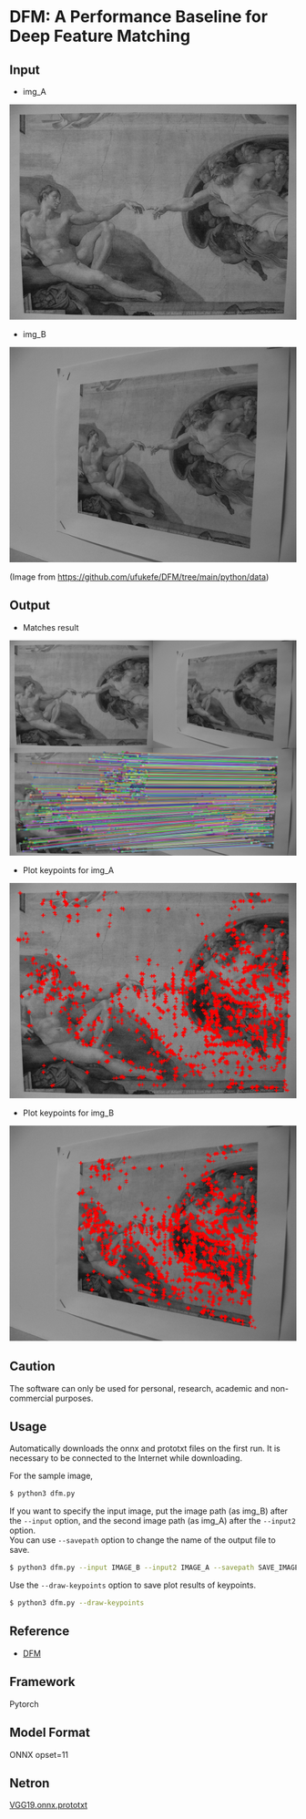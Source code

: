 # DFM: A Performance Baseline for Deep Feature Matching

## Input

- img_A

![Input](img_A.png)

- img_B

![Input](img_B.png)

(Image from https://github.com/ufukefe/DFM/tree/main/python/data)

## Output

- Matches result

![Output](output.png)

- Plot keypoints for img_A

![Output](A.png)

- Plot keypoints for img_B

![Output](B.png)

## Caution
The software can only be used for personal, research, academic and non-commercial purposes.

## Usage
Automatically downloads the onnx and prototxt files on the first run.
It is necessary to be connected to the Internet while downloading.

For the sample image,
```bash
$ python3 dfm.py
```

If you want to specify the input image, put the image path (as img_B) after the `--input` option, 
and the second image path (as img_A) after the `--input2` option.  
You can use `--savepath` option to change the name of the output file to save.
```bash
$ python3 dfm.py --input IMAGE_B --input2 IMAGE_A --savepath SAVE_IMAGE_PATH
```

Use the `--draw-keypoints` option to save plot results of keypoints.
```bash
$ python3 dfm.py --draw-keypoints
```

## Reference

- [DFM](https://github.com/ufukefe/DFM)

## Framework

Pytorch

## Model Format

ONNX opset=11

## Netron

[VGG19.onnx.prototxt](https://netron.app/?url=https://storage.googleapis.com/ailia-models/dfm/VGG19.onnx.prototxt)
